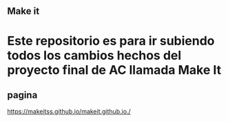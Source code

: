 ## Make it 

# Este repositorio es para ir subiendo todos los cambios hechos del proyecto final de AC llamada Make It

## pagina

https://makeitss.github.io/makeit.github.io./



